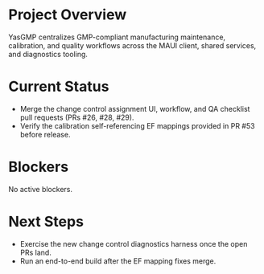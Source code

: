 # Project Overview

YasGMP centralizes GMP-compliant manufacturing maintenance, calibration, and quality workflows across the MAUI client, shared services, and diagnostics tooling.

# Current Status

- Merge the change control assignment UI, workflow, and QA checklist pull requests (PRs #26, #28, #29).
- Verify the calibration self-referencing EF mappings provided in PR #53 before release.

# Blockers

No active blockers.

# Next Steps

- Exercise the new change control diagnostics harness once the open PRs land.
- Run an end-to-end build after the EF mapping fixes merge.
